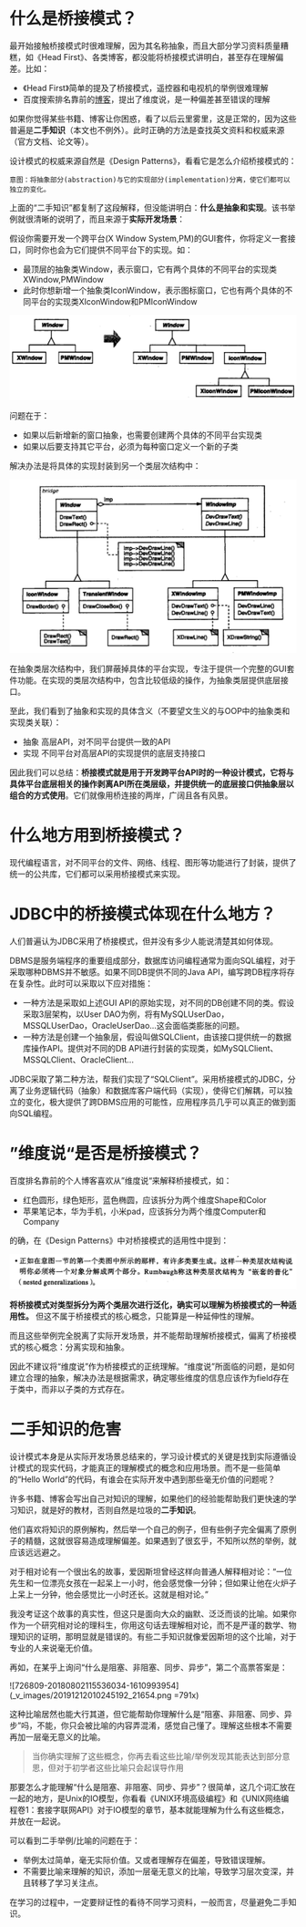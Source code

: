 # 什么是桥接模式？

最开始接触桥接模式时很难理解，因为其名称抽象，而且大部分学习资料质量糟糕，如《Head First》、各类博客，都没能将桥接模式讲明白，甚至存在理解偏差。比如：

- 《Head First》简单的提及了桥接模式，遥控器和电视机的举例很难理解
- 百度搜索排名靠前的[博客](http://www.cnblogs.com/chenssy/p/3317866.html)，提出了维度说，是一种偏差甚至错误的理解

如果你觉得某些书籍、博客让你困惑，看了以后云里雾里，这是正常的，因为这些普遍是**二手知识**（本文也不例外）。此时正确的方法是查找英文资料和权威来源（官方文档、论文等）。

设计模式的权威来源自然是《Design Patterns》，看看它是怎么介绍桥接模式的：

```
意图：将抽象部分(abstraction)与它的实现部分(implementation)分离，使它们都可以独立的变化。
```

上面的“二手知识”都复制了这段解释，但没能讲明白：**什么是抽象和实现**。该书举例就很清晰的说明了，而且来源于**实际开发场景**：

假设你需要开发一个跨平台(X Window System,PM)的GUI套件，你将定义一套接口，同时你也会为它们提供不同平台下的实现。如：

- 最顶层的抽象类Window，表示窗口，它有两个具体的不同平台的实现类XWindow,PMWindow
- 此时你想新增一个抽象类IconWindow，表示图标窗口，它也有两个具体的不同平台的实现类XIconWindow和PMIconWindow

![726809-20180802015943541-1099224439](_v_images/20191212010004572_19064.png)

问题在于：

- 如果以后新增新的窗口抽象，也需要创建两个具体的不同平台实现类
- 如果以后要支持其它平台，必须为每种窗口定义一个新的子类

解决办法是将具体的实现封装到另一个类层次结构中：

![726809-20180802020000409-1107197620](_v_images/20191212010116311_6688.png)

在抽象类层次结构中，我们屏蔽掉具体的平台实现，专注于提供一个完整的GUI套件功能。在实现的类层次结构中，包含比较低级的操作，为抽象类层提供底层接口。

至此，我们看到了抽象和实现的具体含义（不要望文生义的与OOP中的抽象类和实现类关联）：

- 抽象 高层API，对不同平台提供一致的API
- 实现 不同平台对高层API的实现提供的底层支持接口

因此我们可以总结：**桥接模式就是用于开发跨平台API时的一种设计模式，它将与具体平台底层相关的操作剥离API所在类层级，并提供统一的底层接口供抽象层以组合的方式使用**。它们就像用桥连接的两岸，广阔且各有风景。

# 什么地方用到桥接模式？

现代编程语言，对不同平台的文件、网络、线程、图形等功能进行了封装，提供了统一的公共库，它们都可以采用桥接模式来实现。

# JDBC中的桥接模式体现在什么地方？

人们普遍认为JDBC采用了桥接模式，但并没有多少人能说清楚其如何体现。

DBMS是服务端程序的重要组成部分，数据库访问编程通常为面向SQL编程，对于采取哪种DBMS并不敏感。如果不同DB提供不同的Java API，编写跨DB程序将存在复杂性。此时可以采取以下应对措施：

- 一种方法是采取如上述GUI API的原始实现，对不同的DB创建不同的类。假设采取3层架构，以User DAO为例，将有MySQLUserDao，MSSQLUserDao，OracleUserDao...这会面临类膨胀的问题。
- 一种方法是创建一个抽象层，假设叫做SQLClient，由该接口提供统一的数据库操作API。提供对不同的DB API进行封装的实现类，如MySQLClient、MSSQLClient、OracleClient...

JDBC采取了第二种方法，帮我们实现了“SQLClient”。采用桥接模式的JDBC，分离了业务逻辑代码（抽象）和数据库客户端代码（实现），使得它们解耦，可以独立的变化，极大提供了跨DBMS应用的可能性，应用程序员几乎可以真正的做到面向SQL编程。

# ”维度说“是否是桥接模式？

百度排名靠前的个人博客喜欢从”维度说“来解释桥接模式，如：

- 红色圆形，绿色矩形，蓝色椭圆，应该拆分为两个维度Shape和Color
- 苹果笔记本，华为手机，小米pad，应该拆分为两个维度Computer和Company

的确，在《Design Patterns》中对桥接模式的适用性中提到：

![726809-20180802020016264-660707711](_v_images/20191212010220695_6987.png)

**将桥接模式对类型拆分为两个类层次进行泛化，确实可以理解为桥接模式的一种适用性。** 但这不属于桥接模式的核心概念，只能算是一种延伸性的理解。

而且这些举例完全脱离了实际开发场景，并不能帮助理解桥接模式，偏离了桥接模式的核心概念：分离实现和抽象。

因此不建议将“维度说”作为桥接模式的正统理解。“维度说”所面临的问题，是如何建立合理的抽象，解决办法是根据需求，确定哪些维度的信息应该作为field存在于类中，而非以子类的方式存在。

# 二手知识的危害

设计模式本身是从实际开发场景总结来的，学习设计模式的关键是找到实际遵循设计模式的现实代码，才能真正的理解模式的概念和应用场景。而不是一些简单的“Hello World”的代码，有谁会在实际开发中遇到那些毫无价值的问题呢？

许多书籍、博客会写出自己对知识的理解，如果他们的经验能帮助我们更快速的学习知识，就是好的教材，否则自然是垃圾的**二手知识**。

他们喜欢将知识的原例解构，然后举一个自己的例子，但有些例子完全偏离了原例子的精髓，这就很容易造成理解偏差。如果遇到了很玄乎，不知所以然的举例，就应该远远避之。

对于相对论有一个很出名的故事，爱因斯坦曾经这样向普通人解释相对论：“一位先生和一位漂亮女孩在一起呆上一小时，他会感觉像一分钟；但如果让他在火炉子上呆上一分钟，他会感觉比一小时还长。这就是相对论。”

我没考证这个故事的真实性，但这只是面向大众的幽默、泛泛而谈的比喻。如果你作为一个研究相对论的理科生，你用这句话去理解相对论，而不是严谨的数学、物理知识的证明，那明显就是错误的。有些二手知识就像爱因斯坦的这个比喻，对于专业的人来说毫无价值。

再如，在某乎上询问“什么是阻塞、非阻塞、同步、异步”，第二个高票答案是：

![726809-20180802115536034-1610993954](_v_images/20191212010245192_21654.png =791x)

这种比喻居然也能大行其道，但它能帮助你理解什么是“阻塞、非阻塞、同步、异步”吗，不能，你只会被比喻的内容弄混淆，感觉自己懂了。理解这些根本不需要再加一层毫无意义的比喻。

> 当你确实理解了这些概念，你再去看这些比喻/举例发现其能表达到部分意思，但对于初学者这些比喻只会起误导作用

那要怎么才能理解“什么是阻塞、非阻塞、同步、异步”？很简单，这几个词汇放在一起的地方，是Unix的IO模型，你看看《UNIX环境高级编程》和《UNIX网络编程卷1：套接字联网API》对于IO模型的章节，基本就能理解为什么有这些概念，并放在一起说。

可以看到二手举例/比喻的问题在于：

- 举例太过简单，毫无实际价值。又或者理解存在偏差，导致错误理解。
- 不需要比喻来理解的知识，添加一层毫无意义的比喻，导致学习层次变深，并且转移了学习关注点。

在学习的过程中，一定要辩证性的看待不同学习资料，一般而言，尽量避免二手知识。